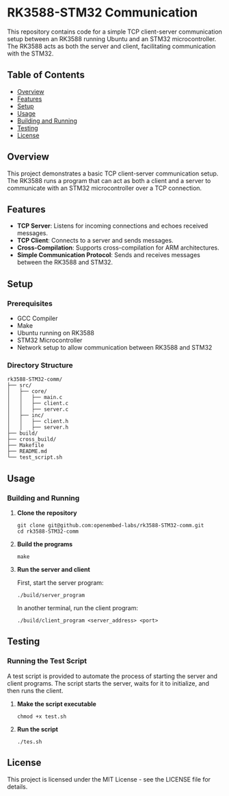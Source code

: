 # RK3588-STM32 Communication

This repository contains code for a simple TCP client-server communication setup between an RK3588 running Ubuntu and an STM32 microcontroller. The RK3588 acts as both the server and client, facilitating communication with the STM32.

## Table of Contents

- [Overview](#overview)
- [Features](#features)
- [Setup](#setup)
- [Usage](#usage)
- [Building and Running](#building-and-running)
- [Testing](#testing)
- [License](#license)

## Overview

This project demonstrates a basic TCP client-server communication setup. The RK3588 runs a program that can act as both a client and a server to communicate with an STM32 microcontroller over a TCP connection.

## Features

- **TCP Server**: Listens for incoming connections and echoes received messages.
- **TCP Client**: Connects to a server and sends messages.
- **Cross-Compilation**: Supports cross-compilation for ARM architectures.
- **Simple Communication Protocol**: Sends and receives messages between the RK3588 and STM32.

## Setup

### Prerequisites

- GCC Compiler
- Make
- Ubuntu running on RK3588
- STM32 Microcontroller
- Network setup to allow communication between RK3588 and STM32

### Directory Structure

```
rk3588-STM32-comm/
├── src/
│   ├── core/
│   │   ├── main.c
│   │   ├── client.c
│   │   ├── server.c
│   ├── inc/
│   │   ├── client.h
│   │   ├── server.h
├── build/
├── cross_build/
├── Makefile
├── README.md
└── test_script.sh
```

## Usage

### Building and Running

1. **Clone the repository**

   ```
   git clone git@github.com:openembed-labs/rk3588-STM32-comm.git
   cd rk3588-STM32-comm
   ```

2. **Build the programs**

   ```
   make
   ```

3. **Run the server and client**

   First, start the server program:

   ```
   ./build/server_program
   ```

   In another terminal, run the client program:

   ```
   ./build/client_program <server_address> <port>
   ```

## Testing

### Running the Test Script

A test script is provided to automate the process of starting the server and client programs. The script starts the server, waits for it to initialize, and then runs the client.

1. **Make the script executable**

   ```
   chmod +x test.sh
   ```

2. **Run the script**

   ```
   ./tes.sh
   ```

## License

This project is licensed under the MIT License - see the LICENSE file for details.

